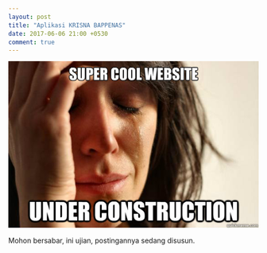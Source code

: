```yaml
---
layout: post
title: "Aplikasi KRISNA BAPPENAS"
date: 2017-06-06 21:00 +0530
comment: true
---
```

![Under Construct](/images/c64ee8ffa2eff85e5ad2cead05c38181c0619bad9b1f5a5d69190de6e460c9e6.jpg)


Mohon bersabar, ini ujian, postingannya sedang disusun.

